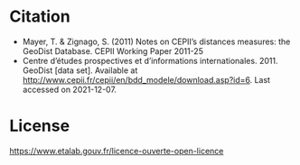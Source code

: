 # Citation
- Mayer, T. & Zignago, S. (2011) Notes on CEPII’s distances measures: the GeoDist Database. CEPII Working Paper 2011-25
- Centre d’études prospectives et d’informations internationales. 2011. GeoDist [data set]. Available at http://www.cepii.fr/cepii/en/bdd_modele/download.asp?id=6. Last accessed on 2021-12-07.

# License
https://www.etalab.gouv.fr/licence-ouverte-open-licence 